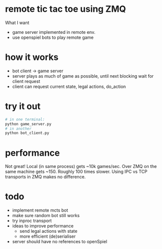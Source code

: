 # remote tic tac toe using ZMQ

What I want
- game server implemented in remote env.
- use openspiel bots to play remote game

# how it works
- bot client -> game server
- server plays as much of game as possible, until next blocking wait for client
  request
- client can request current state, legal actions, do_action

# try it out
```sh
# in one terminal:
python game_server.py
# in another
python bot_client.py
```

# performance
Not great! Local (in same process) gets ~10k games/sec. Over ZMQ on the same
machine gets ~150. Roughly 100 times slower. Using IPC vs TCP transports in ZMQ
makes no difference.


# todo
- implement remote mcts bot
- make sure random bot still works
- try inproc transport
- ideas to improve performance
  - send legal actions with state
  - more efficient (de)serialiser
- server should have no references to openSpiel
